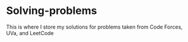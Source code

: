 # Solving-problems
This is where I store my solutions for problems taken from Code Forces, UVa, and LeetCode
